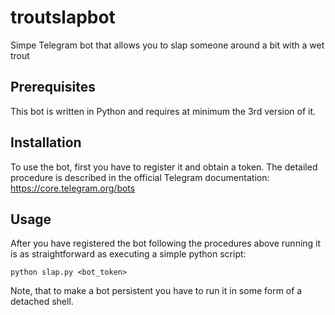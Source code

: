 # troutslapbot
Simpe Telegram bot that allows you to slap someone around a bit with a wet trout

## Prerequisites
This bot is written in Python and requires at minimum the 3rd version of it.

## Installation
To use the bot, first you have to register it and obtain a token. The detailed procedure is described in the official Telegram documentation: https://core.telegram.org/bots

## Usage
After you have registered the bot following the procedures above running it is as straightforward as executing a simple python script:

    python slap.py <bot_token>

Note, that to make a bot persistent you have to run it in some form of a detached shell.
